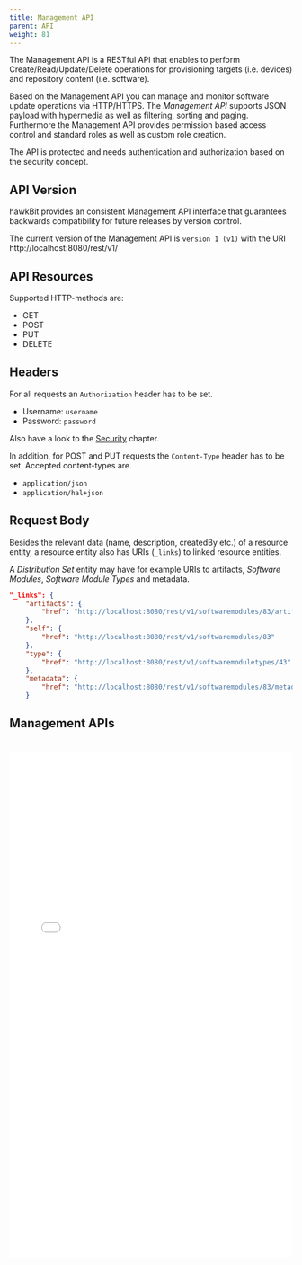 ```yaml
---
title: Management API
parent: API
weight: 81
---
```


The Management API is a RESTful API that enables to perform Create/Read/Update/Delete operations for provisioning
targets (i.e. devices) and repository content (i.e. software).
<!--more-->

Based on the Management API you can manage and monitor software update operations via HTTP/HTTPS. The _Management API_
supports JSON payload with hypermedia as well as filtering, sorting and paging. Furthermore the Management API provides
permission based access control and standard roles as well as custom role creation.

The API is protected and needs authentication and authorization based on the security concept.

## API Version

hawkBit provides an consistent Management API interface that guarantees backwards compatibility for future releases by
version control.

The current version of the Management API is `version 1 (v1)` with the URI http://localhost:8080/rest/v1/

## API Resources

Supported HTTP-methods are:

- GET
- POST
- PUT
- DELETE

## Headers

For all requests an `Authorization` header has to be set.

* Username: `username`
* Password: `password`

Also have a look to the [Security](../../concepts/authentication/) chapter.

In addition, for POST and PUT requests the `Content-Type` header has to be set. Accepted content-types are.

* `application/json`
* `application/hal+json`

## Request Body

Besides the relevant data (name, description, createdBy etc.) of a resource entity, a resource entity also has
URIs (`_links`) to linked resource entities.

A _Distribution Set_ entity may have for example URIs to artifacts, _Software Modules_, _Software Module Types_ and
metadata.

```json
"_links": {
    "artifacts": {
        "href": "http://localhost:8080/rest/v1/softwaremodules/83/artifacts"
    },
    "self": {
        "href": "http://localhost:8080/rest/v1/softwaremodules/83"
    },
    "type": {
        "href": "http://localhost:8080/rest/v1/softwaremoduletypes/43"
    },
    "metadata": {
        "href": "http://localhost:8080/rest/v1/softwaremodules/83/metadata?offset=0&limit=50"
    }
```

## Management APIs

<iframe style="padding-top: 20px;" width="100%" height="900px" frameborder="0" src="../../rest-api/mgmt.html"></iframe>
